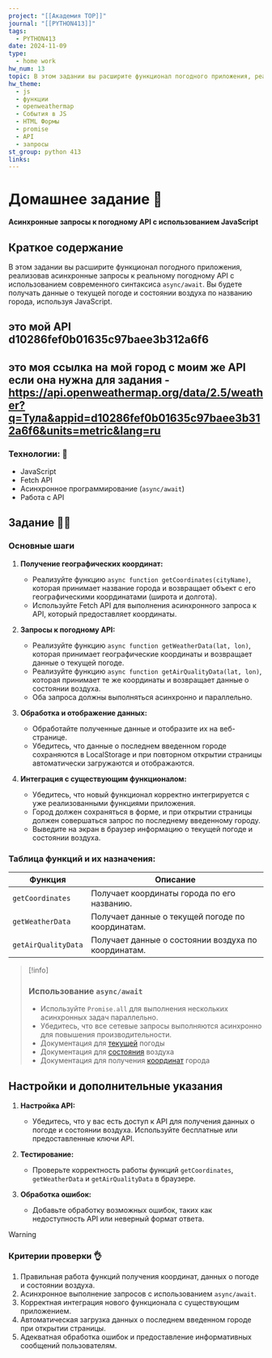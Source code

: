 ```yaml
---
project: "[[Академия TOP]]"
journal: "[[PYTHON413]]"
tags:
  - PYTHON413
date: 2024-11-09
type:
  - home work
hw_num: 13
topic: В этом задании вы расширите функционал погодного приложения, реализовав асинхронные запросы к реальному погодному API с использованием современного синтаксиса `async/await`. Вы будете получать данные о текущей погоде и состоянии воздуха по названию города, используя JavaScript.
hw_theme:
  - js
  - функции
  - openweathermap
  - События в JS
  - HTML Формы
  - promise
  - API
  - запросы
st_group: python 413
links:
---
```

# Домашнее задание 📃
**Асинхронные запросы к погодному API с использованием JavaScript**

## Краткое содержание
В этом задании вы расширите функционал погодного приложения, реализовав асинхронные запросы к реальному погодному API с использованием современного синтаксиса `async/await`. Вы будете получать данные о текущей погоде и состоянии воздуха по названию города, используя JavaScript.

## это мой API d10286fef0b01635c97baee3b312a6f6
## это моя ссылка на мой город с моим же API если она нужна для задания - https://api.openweathermap.org/data/2.5/weather?q=Тула&appid=d10286fef0b01635c97baee3b312a6f6&units=metric&lang=ru

### Технологии: 🦾
- JavaScript
- Fetch API
- Асинхронное программирование (`async/await`)
- Работа с API

## Задание 👷‍♂️

### Основные шаги

1. **Получение географических координат:**
   - Реализуйте функцию `async function getCoordinates(cityName)`, которая принимает название города и возвращает объект с его географическими координатами (широта и долгота).
   - Используйте Fetch API для выполнения асинхронного запроса к API, который предоставляет координаты.

2. **Запросы к погодному API:**
   - Реализуйте функцию `async function getWeatherData(lat, lon)`, которая принимает географические координаты и возвращает данные о текущей погоде.
   - Реализуйте функцию `async function getAirQualityData(lat, lon)`, которая принимает те же координаты и возвращает данные о состоянии воздуха.
   - Оба запроса должны выполняться асинхронно и параллельно.

3. **Обработка и отображение данных:**
   - Обработайте полученные данные и отобразите их на веб-странице.
   - Убедитесь, что данные о последнем введенном городе сохраняются в LocalStorage и при повторном открытии страницы автоматически загружаются и отображаются.

4. **Интеграция с существующим функционалом:**
   - Убедитесь, что новый функционал корректно интегрируется с уже реализованными функциями приложения.
   - Город должен сохраняться в форме, и при открытии страницы должен совершаться запрос по последнему введенному городу.
   - Выведите на экран в браузер информацию о текущей погоде и состоянии воздуха.

### Таблица функций и их назначения:

| Функция                  | Описание                                                       |
| ------------------------ | -------------------------------------------------------------- |
| `getCoordinates`         | Получает координаты города по его названию.                    |
| `getWeatherData`         | Получает данные о текущей погоде по координатам.               |
| `getAirQualityData`      | Получает данные о состоянии воздуха по координатам.            |

>[!info]
>### Использование `async/await`
>- Используйте `Promise.all` для выполнения нескольких асинхронных задач параллельно.
>- Убедитесь, что все сетевые запросы выполняются асинхронно для повышения производительности.
>- Документация для [текущей](https://openweathermap.org/current) погоды
>- Документация для [состояния](https://openweathermap.org/api/air-pollution) воздуха
>- Документация для получения [координат](https://openweathermap.org/api/geocoding-api) города

## Настройки и дополнительные указания
1. **Настройка API:**
   - Убедитесь, что у вас есть доступ к API для получения данных о погоде и состоянии воздуха. Используйте бесплатные или предоставленные ключи API.

2. **Тестирование:**
   - Проверьте корректность работы функций `getCoordinates`, `getWeatherData` и `getAirQualityData` в браузере.

3. **Обработка ошибок:**
   - Добавьте обработку возможных ошибок, таких как недоступность API или неверный формат ответа.

>[!warning]
>### Критерии проверки 👌
>1. Правильная работа функций получения координат, данных о погоде и состоянии воздуха.
>2. Асинхронное выполнение запросов с использованием `async/await`.
>3. Корректная интеграция нового функционала с существующим приложением.
>4. Автоматическая загрузка данных о последнем введенном городе при открытии страницы.
>5. Адекватная обработка ошибок и предоставление информативных сообщений пользователям.
